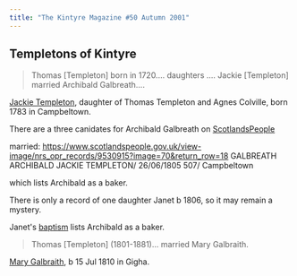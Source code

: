 ```yaml
---
title: "The Kintyre Magazine #50 Autumn 2001"
---
```


## Templetons of Kintyre

> Thomas [Templeton] born in 1720.... daughters .... Jackie [Templeton] married Archibald Galbreath....

[Jackie Templeton](https://www.familysearch.org/tree/person/details/M1Y6-8FX), daughter of Thomas Templeton and Agnes Colville, born 1783 in Campbeltown.

There are a three canidates for Archibald Galbreath on [ScotlandsPeople](https://www.scotlandspeople.gov.uk/record-results?search_type=people&event=%28B%20OR%20C%20OR%20S%29&record_type%5B0%5D=opr_births&church_type=Old%20Parish%20Registers&dl_cat=church&dl_rec=church-births-baptisms&surname=galbreath&surname_so=fuzzy&forename=archibald&forename_so=exact&sex=M&from_year=1770&to_year=1780&parent_names_so=exact&parent_name_two_so=exact&county=ARGYLL&record=Church%20of%20Scotland%20%28old%20parish%20registers%29%20Roman%20Catholic%20Church%20Other%20churches&rd_real_name%5B0%5D=CAMPBELTOWN%20%28LANDWARD%29%20OR%20CAMPBELTOWN%20%28BURGH%29%20OR%20CAMPBELTOWN&rd_display_name%5B0%5D=CAMPBELTOWN%20%28LANDWARD%29%7CCAMPBELTOWN%20%28BURGH%29%7CCAMPBELTOWN_CAMPBELTOWN&rd_label%5B0%5D=CAMPBELTOWN&rd_name%5B0%5D=CAMPBELTOWN%20%2ALANDWARD%2A%20OR%20CAMPBELTOWN%20%2ABURGH%2A%20OR%20CAMPBELTOWN)

married: https://www.scotlandspeople.gov.uk/view-image/nrs_opr_records/9530915?image=70&return_row=18
    GALBREATH
    ARCHIBALD
    JACKIE TEMPLETON/
    26/06/1805
    507/ Campbeltown

which lists Archibald as a baker.

There is only a record of one daughter Janet b 1806, so it may remain a mystery.

Janet's [baptism](/sources/opr-campbeltown-births.md#1806-09-17-janet-galbreath) lists Archibald as a baker.

> Thomas [Templeton] (1801-1881)... married Mary Galbraith.

[Mary Galbraith](https://www.familysearch.org/tree/person/details/KCKB-P89), b 15 Jul 1810 in Gigha.
